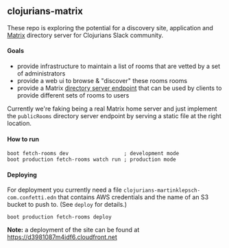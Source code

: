 ## clojurians-matrix

These repo is exploring the potential for a discovery site,
application and [Matrix](https://matrix.org) directory server for
Clojurians Slack community.

#### Goals

- provide infrastructure to maintain a list of rooms that are vetted by a set of administrators
- provide a web ui to browse & "discover" these rooms rooms
- provide a Matrix [directory server endpoint](https://matrix.org/docs/api/client-server/#!/Room_discovery/get_matrix_client_r0_publicRooms) that can be used by clients to provide different sets of rooms to users

Currently we're faking being a real Matrix home server and just implement the `publicRooms` directory server endpoint by serving a static file at the right location.

#### How to run

```
boot fetch-rooms dev                  ; development mode
boot production fetch-rooms watch run ; production mode
```

#### Deploying

For deployment you currently need a file `clojurians-martinklepsch-com.confetti.edn` that contains AWS credentials and the name of an S3 bucket to push to. (See `deploy` for details.)

```
boot production fetch-rooms deploy
```

**Note:** a deployment of the site can be found at https://d3981087m4idf6.cloudfront.net

